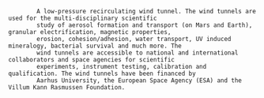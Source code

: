 
            A low-pressure recirculating wind tunnel. The wind tunnels are used for the multi-disciplinary scientific 
            study of aerosol formation and transport (on Mars and Earth), granular electrification, magnetic properties,
            erosion, cohesion/adhesion, water transport, UV induced mineralogy, bacterial survival and much more. The 
            wind tunnels are accessible to national and international collaborators and space agencies for scientific 
            experiments, instrument testing, calibration and qualification. The wind tunnels have been financed by 
            Aarhus University, the European Space Agency (ESA) and the Villum Kann Rasmussen Foundation. 
        